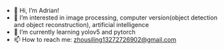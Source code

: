 - 👋 Hi, I’m Adrian! 
- 👀 I’m interested in image processing, computer version(object detection and object reconstruction), artificial intelligence
- 🌱 I’m currently learning yolov5 and pytorch
- 📫 How to reach me: zhousiling13272726902@gmail.com

<!---
adrian20010219/adrian20010219 is a ✨ special ✨ repository because its `README.md` (this file) appears on your GitHub profile.
You can click the Preview link to take a look at your changes.
--->
